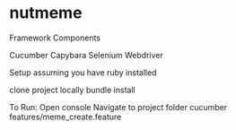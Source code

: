 # nutmeme
Framework Components

Cucumber
Capybara
Selenium Webdriver

Setup
assuming you have ruby installed

clone project locally 
bundle install

To Run:
Open console
Navigate to project folder
cucumber features/meme_create.feature
